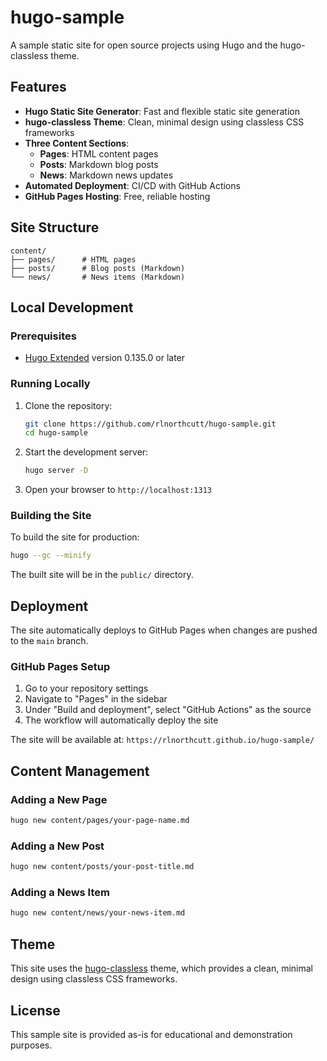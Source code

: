 # hugo-sample

A sample static site for open source projects using Hugo and the hugo-classless theme.

## Features

- **Hugo Static Site Generator**: Fast and flexible static site generation
- **hugo-classless Theme**: Clean, minimal design using classless CSS frameworks
- **Three Content Sections**:
  - **Pages**: HTML content pages
  - **Posts**: Markdown blog posts
  - **News**: Markdown news updates
- **Automated Deployment**: CI/CD with GitHub Actions
- **GitHub Pages Hosting**: Free, reliable hosting

## Site Structure

```
content/
├── pages/      # HTML pages
├── posts/      # Blog posts (Markdown)
└── news/       # News items (Markdown)
```

## Local Development

### Prerequisites

- [Hugo Extended](https://gohugo.io/installation/) version 0.135.0 or later

### Running Locally

1. Clone the repository:
   ```bash
   git clone https://github.com/rlnorthcutt/hugo-sample.git
   cd hugo-sample
   ```

2. Start the development server:
   ```bash
   hugo server -D
   ```

3. Open your browser to `http://localhost:1313`

### Building the Site

To build the site for production:

```bash
hugo --gc --minify
```

The built site will be in the `public/` directory.

## Deployment

The site automatically deploys to GitHub Pages when changes are pushed to the `main` branch.

### GitHub Pages Setup

1. Go to your repository settings
2. Navigate to "Pages" in the sidebar
3. Under "Build and deployment", select "GitHub Actions" as the source
4. The workflow will automatically deploy the site

The site will be available at: `https://rlnorthcutt.github.io/hugo-sample/`

## Content Management

### Adding a New Page

```bash
hugo new content/pages/your-page-name.md
```

### Adding a New Post

```bash
hugo new content/posts/your-post-title.md
```

### Adding a News Item

```bash
hugo new content/news/your-news-item.md
```

## Theme

This site uses the [hugo-classless](https://github.com/mozanunal/hugo-classless) theme, which provides a clean, minimal design using classless CSS frameworks.

## License

This sample site is provided as-is for educational and demonstration purposes.

